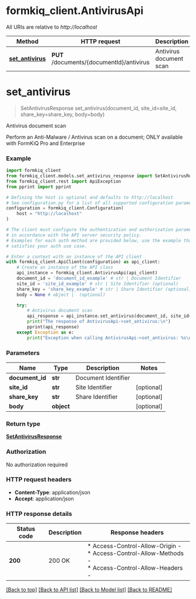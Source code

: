 # formkiq_client.AntivirusApi

All URIs are relative to *http://localhost*

Method | HTTP request | Description
------------- | ------------- | -------------
[**set_antivirus**](AntivirusApi.md#set_antivirus) | **PUT** /documents/{documentId}/antivirus | Antivirus document scan


# **set_antivirus**
> SetAntivirusResponse set_antivirus(document_id, site_id=site_id, share_key=share_key, body=body)

Antivirus document scan

Perform an Anti-Malware / Antivirus scan on a document; ONLY available with FormKiQ Pro and Enterprise

### Example


```python
import formkiq_client
from formkiq_client.models.set_antivirus_response import SetAntivirusResponse
from formkiq_client.rest import ApiException
from pprint import pprint

# Defining the host is optional and defaults to http://localhost
# See configuration.py for a list of all supported configuration parameters.
configuration = formkiq_client.Configuration(
    host = "http://localhost"
)

# The client must configure the authentication and authorization parameters
# in accordance with the API server security policy.
# Examples for each auth method are provided below, use the example that
# satisfies your auth use case.

# Enter a context with an instance of the API client
with formkiq_client.ApiClient(configuration) as api_client:
    # Create an instance of the API class
    api_instance = formkiq_client.AntivirusApi(api_client)
    document_id = 'document_id_example' # str | Document Identifier
    site_id = 'site_id_example' # str | Site Identifier (optional)
    share_key = 'share_key_example' # str | Share Identifier (optional)
    body = None # object |  (optional)

    try:
        # Antivirus document scan
        api_response = api_instance.set_antivirus(document_id, site_id=site_id, share_key=share_key, body=body)
        print("The response of AntivirusApi->set_antivirus:\n")
        pprint(api_response)
    except Exception as e:
        print("Exception when calling AntivirusApi->set_antivirus: %s\n" % e)
```



### Parameters


Name | Type | Description  | Notes
------------- | ------------- | ------------- | -------------
 **document_id** | **str**| Document Identifier | 
 **site_id** | **str**| Site Identifier | [optional] 
 **share_key** | **str**| Share Identifier | [optional] 
 **body** | **object**|  | [optional] 

### Return type

[**SetAntivirusResponse**](SetAntivirusResponse.md)

### Authorization

No authorization required

### HTTP request headers

 - **Content-Type**: application/json
 - **Accept**: application/json

### HTTP response details

| Status code | Description | Response headers |
|-------------|-------------|------------------|
**200** | 200 OK |  * Access-Control-Allow-Origin -  <br>  * Access-Control-Allow-Methods -  <br>  * Access-Control-Allow-Headers -  <br>  |

[[Back to top]](#) [[Back to API list]](../README.md#documentation-for-api-endpoints) [[Back to Model list]](../README.md#documentation-for-models) [[Back to README]](../README.md)

